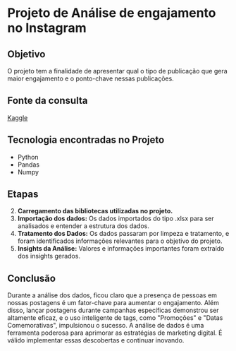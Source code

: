 # Projeto de Análise de engajamento no Instagram
## Objetivo

O projeto tem a finalidade de apresentar qual o tipo de publicação que gera maior engajamento e o ponto-chave nessas publicações.

## Fonte da consulta
[Kaggle](https://www.kaggle.com/)

## Tecnologia encontradas no Projeto  
- Python
- Pandas
- Numpy

## Etapas
2. **Carregamento das bibliotecas utilizadas no projeto.**
4. **Importação dos dados:** Os dados importados do tipo .xlsx para ser analisados e entender a estrutura dos dados.
5. **Tratamento dos Dados:** Os dados passaram por limpeza e tratamento, e foram identificados informações relevantes para o objetivo do projeto.
6. **Insights da Análise:**  Valores e informações importantes foram extraído dos insights gerados.

## Conclusão  
Durante a análise dos dados, ficou claro que a presença de pessoas em nossas postagens é um fator-chave para aumentar o engajamento. Além disso, lançar postagens durante campanhas específicas demonstrou ser altamente eficaz, e o uso inteligente de tags, como "Promoções" e "Datas Comemorativas", impulsionou o sucesso.
A análise de dados é uma ferramenta poderosa para aprimorar as estratégias de marketing digital. É válido implementar essas descobertas e continuar inovando.
